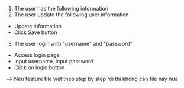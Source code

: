 1. The user has the following information
2. The user update the following user information
- Update information
- Click Save button
3. The user login with "username" and "password"
- Access login page
- Input username, input password 
- Click on login button 

--> Nếu feature file viết theo step by step rồi thì không cần file này nữa 

